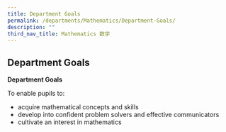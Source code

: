 ```yaml
---
title: Department Goals
permalink: /departments/Mathematics/Department-Goals/
description: ""
third_nav_title: Mathematics 数学
---
```

## Department Goals

**Department Goals**

To enable pupils to:

*   acquire mathematical concepts and skills
*   develop into confident problem solvers and effective communicators
*   cultivate an interest in mathematics
